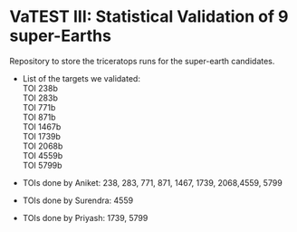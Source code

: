 # VaTEST III: Statistical Validation of 9 super-Earths

Repository to store the triceratops runs for the super-earth candidates.  

- List of the targets we validated:  
TOI 238b  
TOI 283b  
TOI 771b  
TOI 871b  
TOI 1467b  
TOI 1739b  
TOI 2068b  
TOI 4559b  
TOI 5799b  

- TOIs done by Aniket:  238, 283, 771, 871, 1467, 1739, 2068,4559, 5799  
- TOIs done by Surendra:  4559
- TOIs done by Priyash:  1739, 5799
